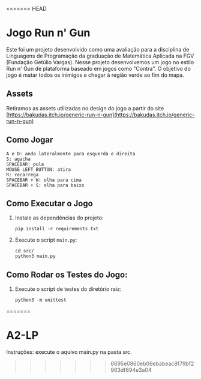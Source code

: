 <<<<<<< HEAD
# Jogo Run n' Gun
Este foi um projeto desenvolvido como uma avaliação para a disciplina de Linguagens de Programação da graduação de Matemática Aplicada na FGV (Fundação Getúlio Vargas). Nesse projeto desenvolvemos um jogo no estilo Run n' Gun de plataforma baseado em jogos como "Contra". O objetivo do jogo é matar todos os inimigos e chegar à região verde ao fim do mapa.

## Assets
Retiramos as assets utilizadas no design do jogo a partir do site [https://bakudas.itch.io/generic-run-n-gun](https://bakudas.itch.io/generic-run-n-gun)

## Como Jogar
```
A e D: anda lateralmente para esquerda e direita
S: agacha
SPACEBAR: pula
MOUSE LEFT BUTTON: atira
R: recarrega
SPACEBAR + W: olha para cima
SPACEBAR + S: olha para baixo
```

## Como Executar o Jogo

1. Instale as dependências do projeto:
    ```
    pip install -r requirements.txt
    ```
 
2. Execute o script `main.py`:
    ```
    cd src/ 
    python3 main.py
    ```

## Como Rodar os Testes do Jogo:
1. Execute o script de testes do diretório raiz:
    ```
    python3 -m unittest
    ```
=======
# A2-LP
Instruções: execute o aquivo main.py na pasta src.
>>>>>>> 6695e0860eb06ebabeac8f79bf2963df894e3a04
